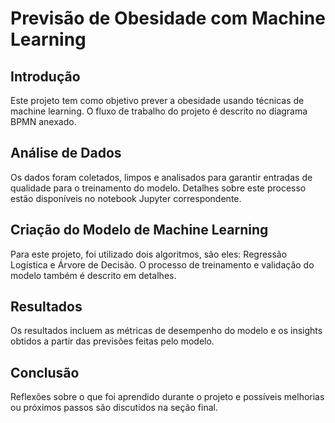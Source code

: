 # Previsão de Obesidade com Machine Learning

## Introdução
Este projeto tem como objetivo prever a obesidade usando técnicas de machine learning. O fluxo de trabalho do projeto é descrito no diagrama BPMN anexado.

## Análise de Dados
Os dados foram coletados, limpos e analisados para garantir entradas de qualidade para o treinamento do modelo. Detalhes sobre este processo estão disponíveis no notebook Jupyter correspondente.

## Criação do Modelo de Machine Learning
Para este projeto, foi utilizado dois algoritmos, são eles: Regressão Logística e Árvore de Decisão. O processo de treinamento e validação do modelo também é descrito em detalhes.

## Resultados
Os resultados incluem as métricas de desempenho do modelo e os insights obtidos a partir das previsões feitas pelo modelo.

## Conclusão
Reflexões sobre o que foi aprendido durante o projeto e possíveis melhorias ou próximos passos são discutidos na seção final.
